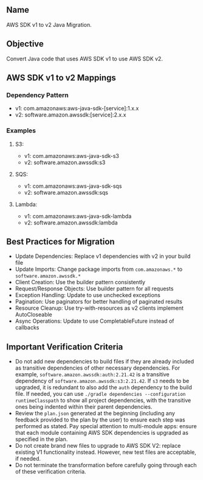 ## Name
AWS SDK v1 to v2 Java Migration.

## Objective
Convert Java code that uses AWS SDK v1 to use AWS SDK v2.

## AWS SDK v1 to v2 Mappings

### Dependency Pattern
- v1: com.amazonaws:aws-java-sdk-[service]:1.x.x
- v2: software.amazon.awssdk:[service]:2.x.x

### Examples
1. S3:
   - v1: com.amazonaws:aws-java-sdk-s3
   - v2: software.amazon.awssdk:s3

2. SQS:
   - v1: com.amazonaws:aws-java-sdk-sqs
   - v2: software.amazon.awssdk:sqs

3. Lambda:
   - v1: com.amazonaws:aws-java-sdk-lambda
   - v2: software.amazon.awssdk:lambda

## Best Practices for Migration
- Update Dependencies: Replace v1 dependencies with v2 in your build file
- Update Imports: Change package imports from `com.amazonaws.*` to `software.amazon.awssdk.*`
- Client Creation: Use the builder pattern consistently
- Request/Response Objects: Use builder pattern for all requests
- Exception Handling: Update to use unchecked exceptions
- Pagination: Use paginators for better handling of paginated results
- Resource Cleanup: Use try-with-resources as v2 clients implement AutoCloseable
- Async Operations: Update to use CompletableFuture instead of callbacks

## Important Verification Criteria
- Do not add new dependencies to build files if they are already included as transitive dependencies of other necessary dependencies. For example, `software.amazon.awssdk:auth:2.21.42` is a transitive dependency of `software.amazon.awssdk:s3:2.21.42`. If `s3` needs to be upgraded, it is redundant to also add the `auth` dependency to the build file. If needed, you can use `./gradle dependencies --configuration runtimeClasspath` to show all project dependencies, with the transitive ones being indented within their parent dependencies.
- Review the `plan.json` generated at the beginning (including any feedback provided to the plan by the user) to ensure each step was performed as stated. Pay special attention to multi-module apps: ensure that each module containing AWS SDK dependencies is upgraded as specified in the plan.
- Do not create brand new files to upgrade to AWS SDK V2: replace existing V1 functionality instead. However, new test files are acceptable, if needed.
- Do not terminate the transformation before carefully going through each of these verification criteria.

